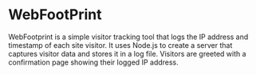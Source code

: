 # WebFootPrint
WebFootprint is a simple visitor tracking tool that logs the IP address and timestamp of each site visitor. It uses Node.js to create a server that captures visitor data and stores it in a log file. Visitors are greeted with a confirmation page showing their logged IP address.
